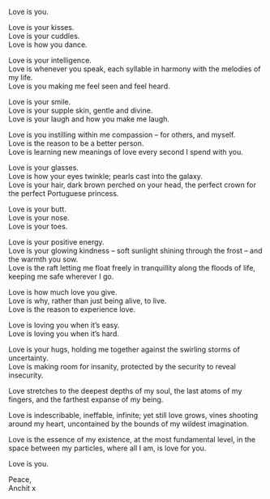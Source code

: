 Love is you.

Love is your kisses.  
Love is your cuddles.  
Love is how you dance.

Love is your intelligence.  
Love is whenever you speak, each syllable in harmony with the melodies of my life.  
Love is you making me feel seen and feel heard.

Love is your smile.  
Love is your supple skin, gentle and divine.  
Love is your laugh and how you make me laugh.

Love is you instilling within me compassion – for others, and myself.  
Love is the reason to be a better person.  
Love is learning new meanings of love every second I spend with you.

Love is your glasses.  
Love is how your eyes twinkle; pearls cast into the galaxy.  
Love is your hair, dark brown perched on your head, the perfect crown for the perfect Portuguese princess.

Love is your butt.  
Love is your nose.  
Love is your toes.

Love is your positive energy.  
Love is your glowing kindness – soft sunlight shining through the frost – and the warmth you sow.  
Love is the raft letting me float freely in tranquillity along the floods of life, keeping me safe wherever I go.

Love is how much love you give.  
Love is why, rather than just being alive, to live.  
Love is the reason to experience love.

Love is loving you when it’s easy.  
Love is loving you when it’s hard.

Love is your hugs, holding me together against the swirling storms of uncertainty.  
Love is making room for insanity, protected by the security to reveal insecurity.

Love stretches to the deepest depths of my soul, the last atoms of my fingers, and the farthest expanse of my being.

Love is indescribable, ineffable, infinite; yet still love grows, vines shooting around my heart, uncontained by the bounds of my wildest imagination.

Love is the essence of my existence, at the most fundamental level, in the space between my particles, where all I am, is love for you.

Love is you.

Peace,  
Anchit x

